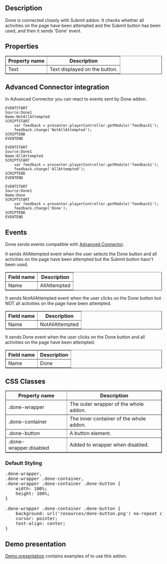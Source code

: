 ## Description

Done is connected closely with Submit addon. It checks whether all activities on the page have been attempted and the Submit button has been used, and then it sends 'Done' event.

## Properties

<table border='1'>
    <tr>
        <th>Property name</th>
        <th>Description</th>
    </tr>
    <tr>
        <td>Text</td>
        <td>Text displayed on the button.</td>
    </tr>
</table>

## Advanced Connector integration
In Advanced Connector you can react to events sent by Done addon.

    EVENTSTART
    Source:Done1
	Name:NotAllAttempted
    SCRIPTSTART
        var feedback = presenter.playerController.getModule('feedback1');
        feedback.change('NotAllAttempted');
    SCRIPTEND
    EVENTEND
	
	EVENTSTART
	Source:Done1
	Name:AllAttempted
	SCRIPTSTART
		var feedback = presenter.playerController.getModule('feedback1');
        feedback.change('AllAttempted');
	SCRIPTEND
	EVENTEND
	
	EVENTSTART
	Source:Done1
	Name:Done
	SCRIPTSTART
		var feedback = presenter.playerController.getModule('feedback1');
        feedback.change('Done');
	SCRIPTEND
	EVENTEND

## Events
Done sends events compatible with [Advanced Connector](/doc/page/Advanced-Connector). 

It sends AllAttempted event when the user selects the Done button and all activities on the page have been attempted but the Submit button hasn't been used.

<table border='1'>
    <tr>
        <th>Field name</th>
        <th>Description</th>
    </tr>
    <tr>
        <td>Name</td>
        <td>AllAttempted</td>
    </tr>
</table>

It sends NotAllAttempted event when the user clicks on the Done button but NOT all activities on the page have been attempted.

<table border='1'>
    <tr>
        <th>Field name</th>
        <th>Description</th>
    </tr>
    <tr>
        <td>Name</td>
        <td>NotAllAttempted</td>
    </tr>
</table>

It sends Done event when the user clicks on the Done button and all activities on the page have been attempted.

<table border='1'>
    <tr>
        <th>Field name</th>
        <th>Description</th>
    </tr>
    <tr>
        <td>Name</td>
        <td>Done</td>
    </tr>
</table>

## CSS Classes

<table border='1'>
    <tr>
        <th>Property name</th>
        <th>Description</th>
    </tr>
	<tr>
        <td>.done-wrapper</td>
        <td>The outer wrapper of the whole addon.</td>
    </tr>
    <tr>
        <td>.done-container</td>
        <td>The inner container of the whole addon.</td>
    </tr>
    <tr>
        <td>.done-button</td>
        <td>A button element.</td>
    </tr>
    <tr>
        <td>.done-wrapper.disabled</td>
        <td>Added to wrapper when disabled.</td>
    </tr>
</table>

### Default Styling

<pre>
.done-wrapper,
.done-wrapper .done-container,
.done-wrapper .done-container .done-button {
    width: 100%;
    height: 100%;
}

.done-wrapper .done-container .done-button {
    background: url('resources/done-button.png') no-repeat center;
    cursor: pointer;
    text-align: center;
}
</pre>

## Demo presentation
[Demo presentation](/embed/6238534109233152 "Demo presentation") contains examples of to use this addon.       